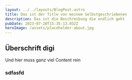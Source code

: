 ```yaml
---
layout: ../../layouts/BlogPost.astro
title: Das ist der Title von meinem Selbstgeschriebenen
description: Das ist die Beschreibung die endlich geht
pubDate: 2023-07-20T15:35:13.032Z
heroImage: /assets/placeholder-about.jpg
---
```

## Ü﻿berschrift digi

U﻿nd hier muss ganz viel Content rein

### s﻿dfasfd